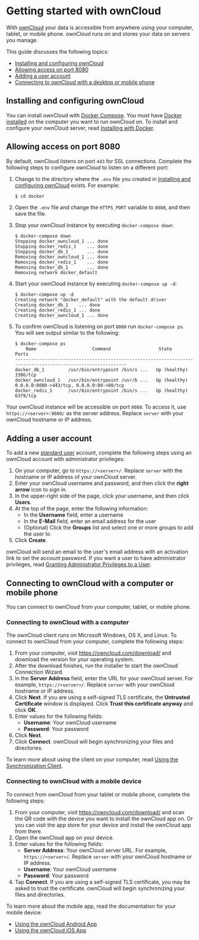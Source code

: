 # Getting started with ownCloud

With [ownCloud](https://owncloud.org/) your data is accessible from anywhere
using your computer, tablet, or mobile phone. ownCloud runs on and stores your
data on servers you manage.

This guide discusses the following topics:

* [Installing and configuring ownCloud](#installing-and-configuring-owncloud)
* [Allowing access on port 8080](#allowing-access-on-port-8080)
* [Adding a user account](#adding-a-user-account)
* [Connecting to ownCloud with a desktop or mobile phone](#connecting-to-owncloud-with-a-desktop-or-mobile-phone)

## Installing and configuring ownCloud

You can install ownCloud with [Docker Compose][compose]. You must have [Docker
installed][docker] on the computer you want to run ownCloud on. To install and
configure your ownCloud server, read [Installing with Docker][installing].

## Allowing access on port 8080

By default, ownCloud listens on port `443` for SSL connections. Complete the
following steps to configure ownCloud to listen on a different port:

1.  Change to the directory where the `.env` file you created in [Installing and
    configuring ownCloud](#installing-and-configuring-owncloud) exists. For example:

    ```bash
    $ cd docker
    ```

1.  Open the `.env` file and change the `HTTPS_PORT` variable to `8080`, and
    then save the file.
1.  Stop your ownCloud instance by executing `docker-compose down`:

    ```
    $ docker-compose down
    Stopping docker_owncloud_1 ... done
    Stopping docker_redis_1    ... done
    Stopping docker_db_1       ... done
    Removing docker_owncloud_1 ... done
    Removing docker_redis_1    ... done
    Removing docker_db_1       ... done
    Removing network docker_default
    ```

1.  Start your ownCloud instance by executing `docker-compose up -d`:

    ```
    $ docker-compose up -d
    Creating network "docker_default" with the default driver
    Creating docker_db_1    ... done
    Creating docker_redis_1 ... done
    Creating docker_owncloud_1 ... done
    ```

1.  To confirm ownCloud is listening on port `8080` run `docker-compose ps`. You
    will see output similar to the following:

    ```
    $ docker-compose ps
        Name                     Command                  State                         Ports
    -------------------------------------------------------------------------------------------------------------
    docker_db_1         /usr/bin/entrypoint /bin/s ...   Up (healthy)   3306/tcp
    docker_owncloud_1   /usr/bin/entrypoint /usr/b ...   Up (healthy)   0.0.0.0:8080->443/tcp, 0.0.0.0:80->80/tcp
    docker_redis_1      /usr/bin/entrypoint /bin/s ...   Up (healthy)   6379/tcp
    ```

Your ownCloud instance will be accessible on port `8080`. To access it, use
`https://<server>:8080/` as the server address. Replace `server` with your
ownCloud hostname or IP address.

## Adding a user account

To add a new [standard user][user] account, complete the following steps using
an ownCloud account with administrator privileges:

1.  On your computer, go to `https://<server>/`. Replace `server` with the
    hostname or IP address of your ownCloud server.
1.  Enter your ownCloud username and password, and then click the **right
    arrow** icon to sign in.
1.  In the upper-right side of the page, click your username, and then click
    **Users**.
1.  At the top of the page, enter the following information:
    - In the **Username** field, enter a username
    - In the **E-Mail** field, enter an email address for the user
    - (Optional) Click the **Groups** list and select one or more groups to add
      the user to
1.  Click **Create**.

ownCloud will send an email to the user's email address with an activation link
to set the account password. If you want a user to have administrator
privileges, read [Granting Administrator Privileges to a User][admin].

## Connecting to ownCloud with a computer or mobile phone

You can connect to ownCloud from your computer, tablet, or mobile phone.

### Connecting to ownCloud with a computer

The ownCloud client runs on Microsoft Windows, OS X, and Linux. To connect to
ownCloud from your computer, complete the following steps:

1.  From your computer, visit <https://owncloud.com/download/> and download the
    version for your operating system.
1.  After the download finishes, run the installer to start the ownCloud
    Connection Wizard.
1.  In the **Server Address** field, enter the URL for your ownCloud server. For
    example, `https://<server>/`. Replace `server` with your ownCloud hostname
    or IP address.
1.  Click **Next**. If you are using a self-signed TLS certificate, the
    **Untrusted Certificate** window is displayed. Click **Trust this
    certificate anyway** and click **OK**.
1.  Enter values for the following fields:
    - **Username**: Your ownCloud username
    - **Password**: Your password
1.  Click **Next**.
1.  Click **Connect**. ownCloud will begin synchronizing your files and
    directories.

To learn more about using the client on your computer, read [Using the
Synchronization Client][desktop].

### Connecting to ownCloud with a mobile device

To connect from ownCloud from your tablet or mobile phone, complete the
following steps:

1.  From your computer, visit <https://owncloud.com/download/> and scan the QR
    code with the device you want to install the ownCloud app on. Or you can
    visit the app store for your device and install the ownCloud app from there.
1.  Open the ownCloud app on your device.
1.  Enter values for the following fields:
    - **Server Address**: Your ownCloud server URL. For example,
      `https://<server>/`. Replace `server` with your ownCloud hostname or IP
      address.
    - **Username**: Your ownCloud username
    - **Password**: Your password
1.  Tap **Connect**. If you are using a self-signed TLS certificate, you may be
    asked to trust the certificate. ownCloud will begin synchronizing your files
    and directories.

To learn more about the mobile app, read the documentation for your mobile
device:

- [Using the ownCloud Android App][android]
- [Using the ownCloud iOS App][iphone]

[docker]: https://www.docker.com/get-started
[compose]: https://docs.docker.com/compose/
[installing]: https://doc.owncloud.org/server/10.0/admin_manual/installation/docker/#installation-on-a-local-machine
[user]: https://doc.owncloud.org/server/latest/admin_manual/configuration/user/user_roles.html#standard-user
[admin]: https://doc.owncloud.org/server/latest/admin_manual/configuration/user/user_configuration.html#granting-administrator-privileges-to-a-user
[desktop]: https://doc.owncloud.org/desktop/latest/navigating.html
[android]: https://doc.owncloud.org/android/android_app.html
[iphone]: https://doc.owncloud.org/ios/ios_app.html
